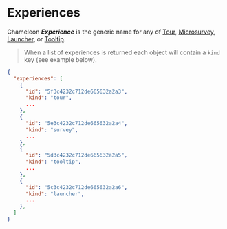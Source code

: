 # Experiences

Chameleon **_Experience_** is the generic name for any of [Tour](apis/tours.md), [Microsurvey](apis/surveys.md), [Launcher](apis/launchers.md), or [Tooltip](apis/tooltips.md).

> When a list of experiences is returned each object will contain a `kind` key (see example below).


```json
{
  "experiences": [
    {
      "id": "5f3c4232c712de665632a2a3",
      "kind": "tour",
      ...
    },
    {
      "id": "5e3c4232c712de665632a2a4",
      "kind": "survey",
      ...
    },
    {
      "id": "5d3c4232c712de665632a2a5",
      "kind": "tooltip",
      ...
    },
    {
      "id": "5c3c4232c712de665632a2a6",
      "kind": "launcher",
      ...
    },
  ]
}
```